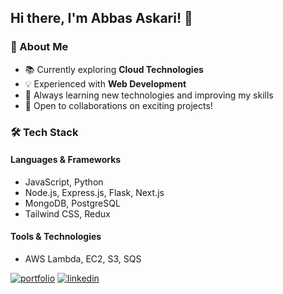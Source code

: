 ## Hi there, I'm Abbas Askari! 👋


### 🚀 About Me

- 📚 Currently exploring **Cloud Technologies**
- 💡 Experienced with **Web Development**
- 🌱 Always learning new technologies and improving my skills
- 📩 Open to collaborations on exciting projects!

### 🛠️ Tech Stack

#### **Languages & Frameworks**
- JavaScript, Python
- Node.js, Express.js, Flask, Next.js
- MongoDB, PostgreSQL
- Tailwind CSS, Redux

#### **Tools & Technologies**
- AWS Lambda, EC2, S3, SQS

[![portfolio](https://img.shields.io/badge/my_portfolio-000?style=for-the-badge&logo=ko-fi&logoColor=white)](https://abbasaskari.vercel.app/)
[![linkedin](https://img.shields.io/badge/linkedin-0A66C2?style=for-the-badge&logo=linkedin&logoColor=white)](https://www.linkedin.com/in/abbas-askari-b7328318a/)
